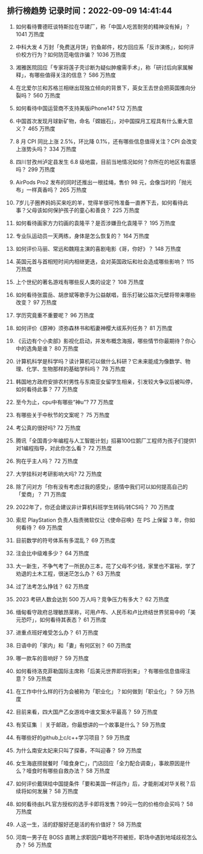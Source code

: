 
## 排行榜趋势 记录时间：2022-09-09 14:41:44
  
  1. 如何看待曹德旺谈特斯拉在华建厂，称「中国人吃苦耐劳的精神没有掉」？ 1041 万热度
    
  2. 中科大发 4 万封「免费送月饼」钓鱼邮件，校方回应系「反诈演练」，如何评价校方行为？如何防范电信诈骗？ 1036 万热度
    
  3. 湘雅医院回应「专家将莲子壳诊断为疑似肿瘤需手术」，称「研讨后向家属解释」，有哪些值得关注的信息？ 586 万热度
    
  4. 在北爱尔兰和苏格兰相继出现独立倾向的背景下，英女王去世会把英国推向分裂吗？ 560 万热度
    
  5. 如何看待中国运营商不支持美版iPhone14? 512 万热度
    
  6. 中国首次发现月球新矿物，命名「嫦娥石」，对中国探月工程具有什么重大意义？ 465 万热度
    
  7. 8 月 CPI 同比上涨 2.5%，环比降 0.1%，还有哪些信息值得关注？CPI 会改变上涨势头吗？ 334 万热度
    
  8. 四川甘孜州泸定县发生 6.8 级地震，目前当地情况如何？你所在的地区有震感吗？ 299 万热度
    
  9. AirPods Pro2 发布的同时还推出一根挂绳，售价 98 元，会像当时的「抛光布」一样真香吗？ 265 万热度
    
  10. 7岁儿子圈养妈妈买来吃的羊，觉得羊很可怜准备一直养下去，如何看待此事？父母该如何保护孩子的童心和善良？ 225 万热度
    
  11. 如何看待画家方力钧画的袁隆平？是否涉嫌丑化袁隆平？ 195 万热度
    
  12. 专业队运动员一天两练，身体是怎么恢复的？ 164 万热度
    
  13. 如何评价马丽、常远和魏翔主演的喜剧电影《哥，你好》？ 148 万热度
    
  14. 英国元首与首相短时间内相继更迭，会对英国政坛和社会造成哪些影响？ 115 万热度
    
  15. 上个世纪的著名游戏有哪些反人类的设定？ 108 万热度
    
  16. 如何看待张震岳、胡彦斌等歌手为公益献唱，音乐打破公益次元壁将带来哪些改变？ 97 万热度
    
  17. 学历究竟重不重要呢？ 96 万热度
    
  18. 如何评价《原神》须弥森林书和稻妻神樱大祓系列任务？ 81 万热度
    
  19. 《云边有个小卖部》影视化启动，并发布概念海报，哪些情节你最期待？你心中的选角是谁？ 80 万热度
    
  20. 计算机科学是科学吗？读计算机可以做什么科研？它未来能成为像数学、物理、化学、生物那样的基础学科吗？ 78 万热度
    
  21. 韩国地方政府安排农村男性与东南亚女留学生相亲，引发较大争议后被叫停，如何看待此事？ 77 万热度
    
  22. 至今为止，cpu中有哪些“神u”? 77 万热度
    
  23. 有哪些关于中秋节的文案呢？ 75 万热度
    
  24. 考公真的很好吗? 72 万热度
    
  25. 腾讯「全国青少年编程与人工智能计划」招募100位鹅厂工程师为孩子们提供1对1编程指导，对此你怎么看？ 72 万热度
    
  26. 狗在乎主人吗？ 72 万热度
    
  27. 大学挂科对考研影响大吗? 72 万热度
    
  28. 除了问对方「你有没有考虑过我的感受」，感情中我们可以如何提高自己的「爱商」？ 71 万热度
    
  29. 2022年了，你还会建议非计算机科班学生转码/转CS吗？ 70 万热度
    
  30. 索尼 PlayStation 负责人指责微软仅让《使命召唤》在 PS 上保留 3 年，你如何看待？ 69 万热度
    
  31. 目前数学的符号体系有多混乱？ 69 万热度
    
  32. 注会比中级难多少？ 64 万热度
    
  33. 大一新生，不争气考了一所民办三本，花了父母不少钱，家里也不富裕，学了劝退的土木工程，很迷茫怎么办？ 63 万热度
    
  34. 过了法考怎么挣钱？ 62 万热度
    
  35. 2023 考研人数会达到 500 万人吗？竞争压力有多大？ 62 万热度
    
  36. 缅甸看守政府总理敏昂莱称，可用卢布、人民币和卢比终结世界贸易中的「美元恐吓」，如何看待其表态？ 61 万热度
    
  37. 进重点班好难受怎么办？ 61 万热度
    
  38. 日语中的「家内」和「妻」有何区别？ 60 万热度
    
  39. 哪一款车的音响好？ 59 万热度
    
  40. 如何看待洛克菲勒国际主席称「后美元世界即将到来」？有哪些信息值得注意？ 59 万热度
    
  41. 在工作中什么样的行为会被称为「职业化」？如何做到「职业化」？ 59 万热度
    
  42. 目前来看，四大国产乙女游戏中谁文案水平最高？ 59 万热度
    
  43. 有奖征集 ｜ 关于邮政，你最想讲的一个故事是什么？ 59 万热度
    
  44. 有哪些好的github上c/c++学习项目？ 59 万热度
    
  45. 为什么南安太妃来只叫了探春，不叫迎春？ 59 万热度
    
  46. 女生海底捞就餐时「噎食身亡」，门店回应「全力配合调查」，事故原因是什么？噎食时有哪些自救办法？ 58 万热度
    
  47. 如何评价戴琪给中国提条件「要和美国一样运作」后，才能削减对华关税？后续将如何发展？ 58 万热度
    
  48. 如何看待由LPL官方授权的选手卡即将发售？99元一包的价格你会买吗？ 58 万热度
    
  49. 人这一生，活的舒服好还是活的有价值好？ 58 万热度
    
  50. 河南一男子在 BOSS 直聘上求职因户籍地不符被拒，职场中遇到地域歧视怎么办？ 56 万热度
    